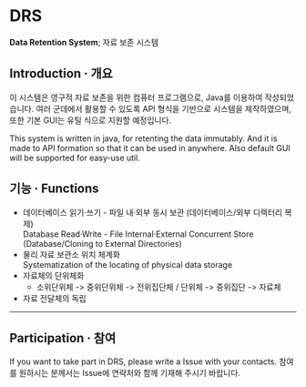 # DRS
**Data Retention System**; 자료 보존 시스템

## Introduction · 개요
 이 시스템은 영구적 자료 보존을 위한 컴퓨터 프로그램으로, Java를 이용하여 작성되었습니다.   여러 군데에서 활용할 수 있도록 API 형식을 기반으로 시스템을 제작하였으며, 또한 기본 GUI는 유틸 식으로 지원할 예정입니다.
 
 This system is written in java, for retenting the data immutably.   And it is made to API formation so that it can be used in anywhere. Also default GUI will be supported for easy-use util.
 
## 기능 · Functions
 + 데이터베이스 읽기·쓰기   - 파일 내·외부 동시 보관 (데이터베이스/외부 디렉터리 복제)   
 Database Read·Write   - File Internal·External Concurrent Store (Database/Cloning to External Directories)   
 + 물리 자료 보관소 위치 체계화   
 Systematization of the locating of physical data storage
 + 자료체의 단위체화
   + 소위단위체 -> 중위단위체 -> 전위집단체 / 단위체 -> 중위집단 -> 자료체
 + 자료 전달체의 독립
 

<hr />

## Participation · 참여
  If you want to take part in DRS, please write a Issue with your contacts.
  참여를 원하시는 분께서는 Issue에 연락처와 함께 기재해 주시기 바랍니다.

